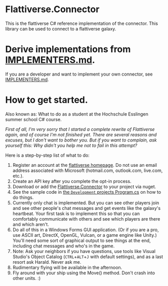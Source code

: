 # Flattiverse.Connector
This is the flattiverse C# reference implementation of the connector. This library
can be used to connect to a flattiverse galaxy.
# Derive implementations from [IMPLEMENTERS.md](IMPLEMENTERS.md).
If you are a developer and want to implement your own connector, see [IMPLEMENTERS.md](IMPLEMENTERS.md).
# How to get started.
Also known as: What to do as a student at the Hochschule Esslingen summer school C# course.

*First of all, I'm very sorry that I started a complete rewrite of Flattiverse again, and of course I'm not finished yet. There are several reasons and excuses, but I don't want to bother you. But if you want to complain, ask yourself this: Why didn't you help me not to fail in this attempt?*

Here is a step-by-step list of what to do:
1. Register an account at the [flattiverse homepage](https://flattiverse.com/). Do not use an email address associated with Microsoft (hotmail.com, outlook.com, live.com, etc.).
2. Create an API key after you complete the opt-in process.
3. Download or add the [Flattiverse.Connector](https://www.nuget.org/packages/Flattiverse.Connector) to your project via nuget.
4. See the sample code in [the `Development` projects Program.cs](Flattiverse.Connector/Development/Program.cs) on how to do things.
5. Currently only chat is implemented. But you can see other players join and see other people's chat messages and get events like the galaxy's heartbeat. Your first task is to implement this so that you can comfortably communicate with others and see which players are there and which aren't.
6. Do all of this in a Windows Forms GUI application. (Or if you are a pro, use ASCII art, DirectX, OpenGL, Vulcan, or a game engine like Unity.) You'll need some sort of graphical output to see things at the end, including chat messages and who's in the game.
7. Note: Ask your neighbors if you have questions, use tools like Visual Studio's Object Catalog (`CTRL`+`ALT`+`J` with default settings), and as a last resort ask Harald. Never ask me.
8. Rudimentary flying will be available in the afternoon.
9. Fly around with your ship using the Move() method. Don't crash into other units. :)